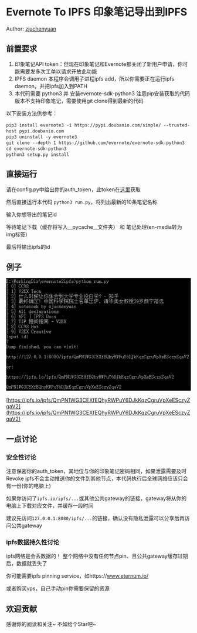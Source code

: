 # Evernote To IPFS 印象笔记导出到IPFS

Author: [zjuchenyuan](https://py3.io)


## 前置要求
1. 印象笔记API token：但现在印象笔记和Evernote都关闭了新用户申请，你可能需要发多次工单以请求开放此功能
2. IPFS daemon
  本程序会调用子进程ipfs add，所以你需要正在运行ipfs daemon，并把ipfs加入到PATH
3. 本代码需要 python3 并 安装evernote-sdk-python3
  注意pip安装获取的代码版本不支持印象笔记，需要使用git clone得到最新的代码
 
以下安装方法供参考：

```
pip3 install evernote3 -i https://pypi.doubanio.com/simple/ --trusted-host pypi.doubanio.com
pip3 uninstall -y evernote3
git clone --depth 1 https://github.com/evernote/evernote-sdk-python3
cd evernote-sdk-python3
python3 setup.py install
```

## 直接运行
请在config.py中给出你的auth_token，此token在[这里](https://app.yinxiang.com/api/DeveloperToken.action)获取

然后直接运行本代码 `python3 run.py`，将列出最新的10条笔记名称

输入你想导出的笔记id

等待笔记下载（缓存将写入__pycache__文件夹） 和 笔记处理(en-media转为img标签)

最后将输出ipfs的id

## 例子

![](screenshot.png)

[https://ipfs.io/ipfs/QmPN1WG3CEXfEQhyRWPuY6DJkKqzCgruVpXeESczyZqaV2](https://ipfs.io/ipfs/QmPN1WG3CEXfEQhyRWPuY6DJkKqzCgruVpXeESczyZqaV2)

## 一点讨论

### 安全性讨论

注意保密你的auth_token，其地位与你的印象笔记密码相同，如果泄露需要及时Revoke
ipfs不会主动推送你的文件到其他节点，本代码执行后全球网络应该只会有一份(你的电脑上)

如果你访问了`ipfs.io/ipfs/...`或其他公共gateway的链接，gateway将从你的电脑上下载对应文件，并缓存一段时间

建议先访问`127.0.0.1:8080/ipfs/...`的链接，确认没有隐私泄露可以分享后再访问公共gateway

### ipfs数据持久性讨论

ipfs网络是会丢数据的！ 整个网络中没有任何节点pin、且公共gateway缓存过期后，数据就丢失了

你可能需要ipfs pinning service，如https://www.eternum.io/

或者购买vps，自己手动pin你需要保留的资源

## 欢迎贡献

感谢你的阅读和关注~ 不如给个Star吧~
